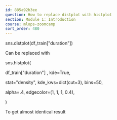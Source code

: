 ```yaml
---
id: 885a92b3ee
question: How to replace distplot with histplot
section: Module 1: Introduction
course: mlops-zoomcamp
sort_order: 480
---
```


sns.distplot(df_train["duration"])

Can be replaced with

sns.histplot(

df_train["duration"] , kde=True,

stat="density", kde_kws=dict(cut=3), bins=50,

alpha=.4, edgecolor=(1, 1, 1, 0.4),

)

To get almost identical result

